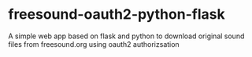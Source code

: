 # freesound-oauth2-python-flask
A simple web app based on flask and python to download original sound files from freesound.org using oauth2 authorizsation
